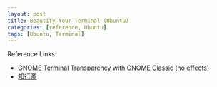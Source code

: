 ```yaml
---
layout: post
title: Beautify Your Terminal (Ubuntu)
categories: [reference, Ubuntu]
tags: [Ubuntu, Terminal]
---
```


Reference Links:
- [GNOME Terminal Transparency with GNOME Classic (no effects)](http://askubuntu.com/questions/266533/gnome-terminal-transparency-with-gnome-classic-no-effects)
- [知行斋](http://caoyaqiang.diandian.com/)

